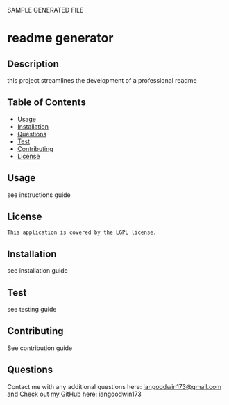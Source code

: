 SAMPLE GENERATED FILE

# readme generator

  ## Description
  this project streamlines the development of a professional readme

  ## Table of Contents
  - [Usage](#usage)
  - [Installation](#installation)
  - [Questions](#questions)
  - [Test](#Test)
  - [Contributing](#contributing)
  - [License](#License)
  
  
  ## Usage
  see instructions guide

  ## License
    This application is covered by the LGPL license.

  ## Installation
  see installation guide

  ## Test
  see testing guide

  ## Contributing
  See contribution guide

  ## Questions
  Contact me with any additional questions here: iangoodwin173@gmail.com and 
  Check out my GitHub here: iangoodwin173

